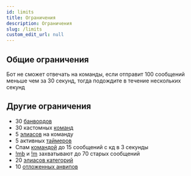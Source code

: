 ```yaml
---
id: limits
title: Ограничения
description: Ограничения
slug: /limits
custom_edit_url: null
---
```


## Общие ограничения

Бот не сможет отвечать на команды, если отправит 100 сообщений меньше чем за 30 секунд, тогда подождите в течение нескольких секунд

## Другие ограничения

- 30 [банвордов](banwords.md)
- 30 кастомных [команд](commands/index.md)
- 5 [элиасов](commands/index.md#элиасы-команд) на команду
- 5 активных [таймеров](timers.md)
- Спам [командой](commands/index.md) до 15 сообщений с кд в 3 секунды
- [!mb](massban.md#бан-по-фразе) и [!m](massban.md#мут-по-фразе) захватывают до 70 старых сообщений
- 20 [элиасов категорий](stream-info.md#добавить-элиас-категории)
- 10 [отложенных анвипов](vips.md#отложенный-анвип)